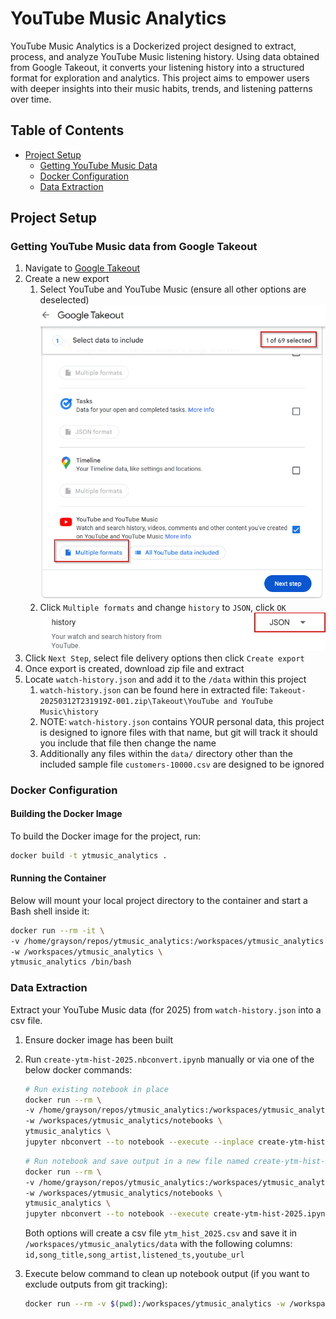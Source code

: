 # YouTube Music Analytics

YouTube Music Analytics is a Dockerized project designed to extract, process, and analyze YouTube Music listening history. Using data obtained from Google Takeout, it converts your listening history into a structured format for exploration and analytics. This project aims to empower users with deeper insights into their music habits, trends, and listening patterns over time.

## Table of Contents
- [Project Setup](#project-setup)
  - [Getting YouTube Music Data](#getting-youtube-music-data-from-google-takeout)
  - [Docker Configuration](#docker-configuration)
  - [Data Extraction](#data-extraction)

## Project Setup

### Getting YouTube Music data from Google Takeout
1. Navigate to [Google Takeout](https://takeout.google.com/)
2. Create a new export
    1. Select YouTube and YouTube Music (ensure all other options are deselected)
        ![Google Takeout - select datasets](img_assets/select_data.png)
    2. Click `Multiple formats` and change `history` to `JSON`, click `OK`
        ![Google Takeout - select data format](img_assets/change_format_to_json.png)
3. Click `Next Step`, select file delivery options then click `Create export`
4. Once export is created, download zip file and extract
5. Locate `watch-history.json` and add it to the `/data` within this project
    1. `watch-history.json` can be found here in extracted file: `Takeout-20250312T231919Z-001.zip\Takeout\YouTube and YouTube Music\history`
    2. NOTE: `watch-history.json` contains YOUR personal data, this project is designed to ignore files with that name, but git will track it should you include that file then change the name
    3. Additionally any files within the `data/` directory other than the included sample file `customers-10000.csv` are designed to be ignored


### Docker Configuration
#### Building the Docker Image
To build the Docker image for the project, run:

```bash
docker build -t ytmusic_analytics .
```

#### Running the Container
Below will mount your local project directory to the container and start a Bash shell inside it:

```bash
docker run --rm -it \
-v /home/grayson/repos/ytmusic_analytics:/workspaces/ytmusic_analytics \
-w /workspaces/ytmusic_analytics \
ytmusic_analytics /bin/bash
```

### Data Extraction
Extract your YouTube Music data (for 2025) from `watch-history.json` into a csv file.

1. Ensure docker image has been built
2. Run `create-ytm-hist-2025.nbconvert.ipynb` manually or via one of the below docker commands:
    
    
    ```bash
    # Run existing notebook in place
    docker run --rm \
    -v /home/grayson/repos/ytmusic_analytics:/workspaces/ytmusic_analytics \
    -w /workspaces/ytmusic_analytics/notebooks \
    ytmusic_analytics \
    jupyter nbconvert --to notebook --execute --inplace create-ytm-hist-2025.ipynb
    ```


    ```bash
    # Run notebook and save output in a new file named create-ytm-hist-2025.nbconvert.ipynb
    docker run --rm \
    -v /home/grayson/repos/ytmusic_analytics:/workspaces/ytmusic_analytics \
    -w /workspaces/ytmusic_analytics/notebooks \
    ytmusic_analytics \
    jupyter nbconvert --to notebook --execute create-ytm-hist-2025.ipynb
    ```
    
    Both options will create a csv file `ytm_hist_2025.csv` and save it in `/workspaces/ytmusic_analytics/data` with the following columns:
    `id,song_title,song_artist,listened_ts,youtube_url`
3. Execute below command to clean up notebook output (if you want to exclude outputs from git tracking):
    
    ```bash
    docker run --rm -v $(pwd):/workspaces/ytmusic_analytics -w /workspaces/ytmusic_analytics/notebooks ytmusic_analytics jupyter nbconvert --ClearOutputPreprocessor.enabled=True --clear-output *.ipynb
    ```
